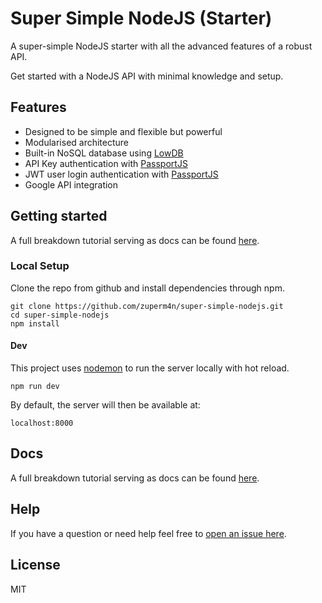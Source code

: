 # Super Simple NodeJS (Starter)

A super-simple NodeJS starter with all the advanced features of a robust API.

Get started with a NodeJS API with minimal knowledge and setup.

## Features

* Designed to be simple and flexible but powerful
* Modularised architecture
* Built-in NoSQL database using [LowDB](https://github.com/typicode/lowdb)
* API Key authentication with [PassportJS](https://github.com/jaredhanson/passport)
* JWT user login authentication with [PassportJS](https://github.com/jaredhanson/passport)
* Google API integration

## Getting started

A full breakdown tutorial serving as docs can be found [here](https://www.technouz.com).

### Local Setup

Clone the repo from github and install dependencies through npm.

```
git clone https://github.com/zuperm4n/super-simple-nodejs.git
cd super-simple-nodejs
npm install
```

#### Dev

This project uses [nodemon](https://github.com/remy/nodemon) to run the server locally with hot reload.

```npm run dev```

By default, the server will then be available at:

```localhost:8000```

## Docs

A full breakdown tutorial serving as docs can be found [here](https://www.technouz.com).

## Help

If you have a question or need help feel free to [open an issue here](https://github.com/zuperm4n/super-simple-nodejs/issues/new).

## License

MIT